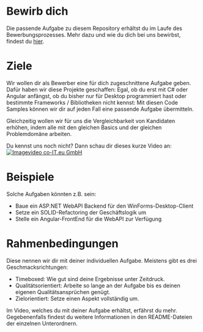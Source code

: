 # Bewirb dich
Die passende Aufgabe zu diesem Repository erhältst du im Laufe des Bewerbungsprozesses. Mehr dazu und wie du dich bei uns bewirbst, findest du [hier](https://co-IT.eu/career).

# Ziele
Wir wollen dir als Bewerber eine für dich zugeschnittene Aufgabe geben. Dafür haben wir diese Projekte geschaffen: Egal, ob du erst mit C# oder Angular anfängst, ob du bisher nur für Desktop programmiert hast oder bestimmte Frameworks / Bibliotheken nicht kennst: Mit diesen Code Samples können wir dir auf jeden Fall eine passende Aufgabe übermitteln.

Gleichzeitig wollen wir für uns die Vergleichbarkeit von Kandidaten erhöhen, indem alle mit den gleichen Basics und der gleichen Problemdomäne arbeiten.

Du kennst uns noch nicht? Dann schau dir dieses kurze Video an: [![Imagevideo co-IT.eu GmbH](https://lh3.googleusercontent.com/p/AF1QipPBchc9JesovqE4ew7mUvXwb3sj6g6yvAQa6NsW=s1360-w1360-h1020)](https://youtu.be/fpPjn58ONrI)

# Beispiele
Solche Aufgaben könnten z.B. sein:

- Baue ein ASP.NET WebAPI Backend für den WinForms-Desktop-Client
- Setze ein SOLID-Refactoring der Geschäftslogik um
- Stelle ein Angular-FrontEnd für die WebAPI zur Verfügung

# Rahmenbedingungen
Diese nennen wir dir mit deiner individuellen Aufgabe. Meistens gibt es drei Geschmacksrichtungen:

- Timeboxed: Wie gut sind deine Ergebnisse unter Zeitdruck.
- Qualitätsorientiert: Arbeite so lange an der Aufgabe bis es deinen eigenen Qualitätsansprüchen genügt.
- Zielorientiert: Setze einen Aspekt vollständig um.

Im Video, welches du mit deiner Aufgabe erhältst, erfährst du mehr. Gegebenenfalls findest du weitere Informationen in den README-Dateien der einzelnen Unterordnern.